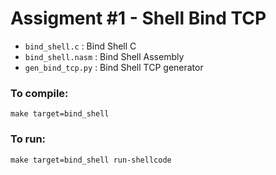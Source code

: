# Assigment #1 - Shell Bind TCP

- `bind_shell.c` : Bind Shell C
- `bind_shell.nasm` : Bind Shell Assembly
- `gen_bind_tcp.py` : Bind Shell TCP generator

### To compile:
```
make target=bind_shell
```

### To run:
```
make target=bind_shell run-shellcode
```
